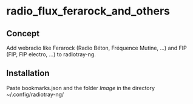 # radio_flux_ferarock_and_others

## Concept
Add webradio like Ferarock (Radio Béton, Fréquence Mutine, ...) and FIP (FIP, FIP electro, ...) to radiotray-ng.

## Installation
Paste bookmarks.json and the folder *Image* in the directory ~/.config/radiotray-ng/
